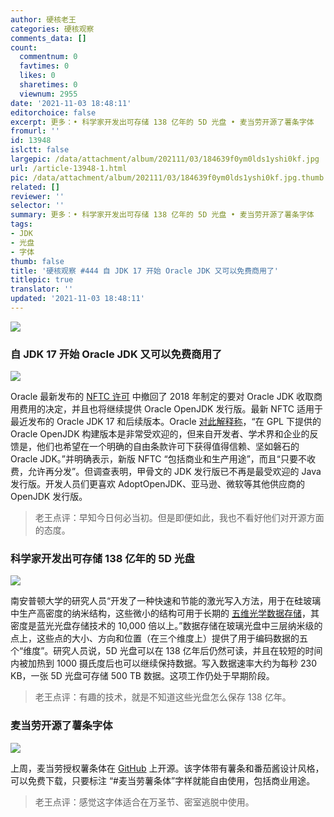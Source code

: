 ```yaml
---
author: 硬核老王
categories: 硬核观察
comments_data: []
count:
  commentnum: 0
  favtimes: 0
  likes: 0
  sharetimes: 0
  viewnum: 2955
date: '2021-11-03 18:48:11'
editorchoice: false
excerpt: 更多：• 科学家开发出可存储 138 亿年的 5D 光盘 • 麦当劳开源了薯条字体
fromurl: ''
id: 13948
islctt: false
largepic: /data/attachment/album/202111/03/184639f0ym0lds1yshi0kf.jpg
url: /article-13948-1.html
pic: /data/attachment/album/202111/03/184639f0ym0lds1yshi0kf.jpg.thumb.jpg
related: []
reviewer: ''
selector: ''
summary: 更多：• 科学家开发出可存储 138 亿年的 5D 光盘 • 麦当劳开源了薯条字体
tags:
- JDK
- 光盘
- 字体
thumb: false
title: '硬核观察 #444 自 JDK 17 开始 Oracle JDK 又可以免费商用了'
titlepic: true
translator: ''
updated: '2021-11-03 18:48:11'
---
```


![](/data/attachment/album/202111/03/184639f0ym0lds1yshi0kf.jpg)


### 自 JDK 17 开始 Oracle JDK 又可以免费商用了


![](/data/attachment/album/202111/03/184650oxhxchexxsjcedvi.jpg)


Oracle 最新发布的 [NFTC 许可](https://www.oracle.com/downloads/licenses/no-fee-license.html) 中撤回了 2018 年制定的要对 Oracle JDK 收取商用费用的决定，并且也将继续提供 Oracle OpenJDK 发行版。最新 NFTC 适用于最近发布的 Oracle JDK 17 和后续版本。Oracle [对此解释称](https://blogs.oracle.com/java/post/free-java-license)，“在 GPL 下提供的 Oracle OpenJDK 构建版本是非常受欢迎的，但来自开发者、学术界和企业的反馈是，他们也希望在一个明确的自由条款许可下获得值得信赖、坚如磐石的 Oracle JDK。”并明确表示，新版 NFTC “包括商业和生产用途”，而且“只要不收费，允许再分发”。但调查表明，甲骨文的 JDK 发行版已不再是最受欢迎的 Java 发行版。开发人员们更喜欢 AdoptOpenJDK、亚马逊、微软等其他供应商的 OpenJDK 发行版。



> 
> 老王点评：早知今日何必当初。但是即便如此，我也不看好他们对开源方面的态度。
> 
> 
> 


### 科学家开发出可存储 138 亿年的 5D 光盘


![](/data/attachment/album/202111/03/184709qbkpsztyxrurszom.jpg)


南安普顿大学的研究人员“开发了一种快速和节能的激光写入方法，用于在硅玻璃中生产高密度的纳米结构，这些微小的结构可用于长期的 [五维光学数据存储](https://www.extremetech.com/extreme/328700-5d-optical-disc-could-store-500tb-for-billions-of-years)，其密度是蓝光光盘存储技术的 10,000 倍以上。”数据存储在玻璃光盘中三层纳米级的点上，这些点的大小、方向和位置（在三个维度上）提供了用于编码数据的五个“维度”。研究人员说，5D 光盘可以在 138 亿年后仍然可读，并且在较短的时间内被加热到 1000 摄氏度后也可以继续保持数据。写入数据速率大约为每秒 230 KB，一张 5D 光盘可存储 500 TB 数据。这项工作仍处于早期阶段。



> 
> 老王点评：有趣的技术，就是不知道这些光盘怎么保存 138 亿年。
> 
> 
> 


### 麦当劳开源了薯条字体


![](/data/attachment/album/202111/03/184748f2rm2skrmzzzkiyu.jpg)


上周，麦当劳授权薯条体在 [GitHub](https://github.com/mcdtaiwan/McDonalds_Fries_Font) 上开源。该字体带有薯条和番茄酱设计风格，可以免费下载，只要标注 “#麦当劳薯条体”字样就能自由使用，包括商业用途。



> 
> 老王点评：感觉这字体适合在万圣节、密室逃脱中使用。
> 
> 
>